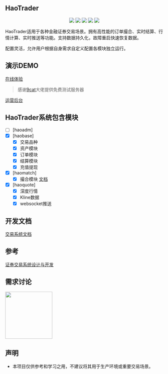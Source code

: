 ## HaoTrader
  
<p align="center">
    <img src="https://img.shields.io/github/stars/yzimhao/trading_engine?style=social">
    <img src="https://img.shields.io/github/forks/yzimhao/trading_engine?style=social">
	<img src="https://img.shields.io/github/issues/yzimhao/trading_engine">
	<img src="https://img.shields.io/github/repo-size/yzimhao/trading_engine">
	<img src="https://img.shields.io/github/license/yzimhao/trading_engine">
</p>

  HaoTrader适用于各种金融证券交易场景。拥有高性能的订单撮合、实时结算、行情计算、实时推送等功能。支持数据持久化，故障重启快速恢复数据。
  
  配置灵活，允许用户根据自身需求自定义配置各模块独立运行。
  

<!-- ## 流程
  ![image](https://github.com/yzimhao/trading_engine/blob/master/docs/images/haotrader.png?raw=true) -->

## 演示DEMO
  <a href="http://144.91.108.90:20001/" target="_blank">在线体验</a> 
  > 感谢[9cat](https://github.com/9cat)大佬提供免费测试服务器 

  <a href="http://144.91.108.90:20010/admin/index" target="_blank">运营后台</a> 



## HaoTrader系统包含模块
  - [ ] [haoadm]
  - [x] [haobase]
    - [x] 交易品种
    - [x] 资产模块
    - [x] 订单模块
    - [x] 结算模块
    - [x] 充值提现

  - [x] [haomatch]
    - [x] 撮合模块  <a href="/document/match.md">文档</a>

  - [x] [haoquote]
    - [x] 深度行情
    - [x] Kline数据
    - [x] websocket推送

## 开发文档
  <a href="https://yzimhao.github.io/trading_engine/">交易系统文档</a>



## 参考
  <a href="https://www.liaoxuefeng.com/article/1185272483766752" target="_blank">证券交易系统设计与开发</a>

## 需求讨论
   <img src="https://github.com/yzimhao/trading_engine/blob/master/document/images/wechat.jpg?raw=true" width = "150"/>

## 声明
  - 本项目仅供参考和学习之用，不建议将其用于生产环境或重要交易场景。
